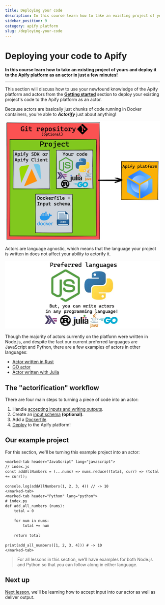 ```yaml
---
title: Deploying your code
description: In this course learn how to take an existing project of yours and deploy it to the Apify platform as an actor in just a few minutes!
sidebar_position: 9
category: apify platform
slug: /deploying-your-code
---
```


# [](#deploying) Deploying your code to Apify

**In this course learn how to take an existing project of yours and deploy it to the Apify platform as an actor in just a few minutes!**

---

This section will discuss how to use your newfound knowledge of the Apify platform and actors from the [**Getting started**](../getting_started/index.md) section to deploy your existing project's code to the Apify platform as an actor.

Because actors are basically just chunks of code running in Docker containers, you're able to **_Actorify_** just about anything!

![The deployment workflow](../images/deployment-workflow.webp)

Actors are language agnostic, which means that the language your project is written in does not affect your ability to actorify it.

![Supported languages](../images/supported-languages.webp)

Though the majority of actors currently on the platform were written in Node.js, and despite the fact our current preferred languages are JavaScript and Python, there are a few examples of actors in other languages:

- [Actor written in Rust](https://apify.com/lukaskrivka/rust-actor-example)
- [GO actor](https://apify.com/jirimoravcik/go-actor-example)
- [Actor written with Julia](https://apify.com/jirimoravcik/julia-actor-example)

## [](#workflow) The "actorification" workflow

There are four main steps to turning a piece of code into an actor:

1. Handle [accepting inputs and writing outputs](./inputs_outputs.md).
2. Create an [input schema](./input_schema.md) **(optional)**.
3. Add a [Dockerfile](./docker_file.md).
4. [Deploy](./deploying.md) to the Apify platform!

## Our example project

For this section, we'll be turning this example project into an actor:

```marked-tabs
<marked-tab header="JavaScript" lang="javascript">
// index.js
const addAllNumbers = (...nums) => nums.reduce((total, curr) => (total += curr));

console.log(addAllNumbers(1, 2, 3, 4)) // -> 10
</marked-tab>
<marked-tab header="Python" lang="python">
# index.py
def add_all_numbers (nums):
    total = 0

    for num in nums:
        total += num

    return total

print(add_all_numbers([1, 2, 3, 4])) # -> 10
</marked-tab>
```

> For all lessons in this section, we'll have examples for both Node.js and Python so that you can follow along in either language.

<!-- We've pushed this code to GitHub and are ready to turn it into an actor that takes any number of integers as input, adds them all up, then stores the solution as its output. -->

## [](#next) Next up

[Next lesson](./inputs_outputs.md), we'll be learning how to accept input into our actor as well as deliver output.
